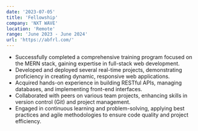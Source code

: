 ```yaml
---
date: '2023-07-05'
title: 'Fellowship'
company: 'NXT WAVE'
location: 'Remote'
range: 'June 2023 - June 2024'
url: 'https://abfrl.com/'
---
```


- Successfully completed a comprehensive training program focused on the MERN stack, gaining expertise in full-stack web development.
- Developed and deployed several real-time projects, demonstrating proficiency in creating dynamic, responsive web applications.
- Acquired hands-on experience in building RESTful APIs, managing databases, and implementing front-end interfaces.
- Collaborated with peers on various team projects, enhancing skills in version control (Git) and project management.
- Engaged in continuous learning and problem-solving, applying best practices and agile methodologies to ensure code quality and project efficiency.